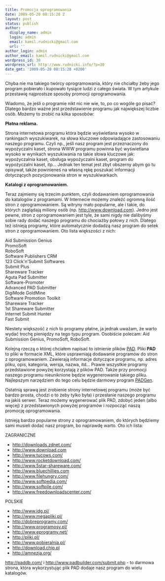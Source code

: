 ```yaml
---
title: Promocja oprogramowania
date: 2009-05-20 08:15:28 Z
layout: post
status: publish
author:
  display_name: admin
  login: admin
  email: kamil.rudnicki@gmail.com
  url: ''
author_login: admin
author_email: kamil.rudnicki@gmail.com
wordpress_id: 30
wordpress_url: http://www.rudnicki.info/?p=30
date_gmt: '2009-05-20 08:15:28 +0200'
---
```


<p>Chyba nie ma takiego twórcy oprogramowania, który nie chciałby żeby jego program pobierało i kupowało tysiące ludzi z całego świata. W tym artykule przestawię najprostsze sposoby promocji oprogramowania.</p>
<p>Wiadomo, że jeśli o programie nikt nic nie wie, to, po co wogóle go pisać? Dlatego bardzo ważne jest przedstawienie programu jak największej liczbie osób. Możemy to zrobić na kilka sposobów:</p>
<p><strong>Płatna reklama.</strong></p>
<p>Strona internetowa programu która będzie wyświetlana wysoko w rankingach wyszukiwarek, na słowa kluczowe odpowiadające zastosowaniu naszego programu. Czyli np., jeśli nasz program jest przeznaczony do wypożyczalni kaset, strona WWW programu powinna być wyświetlana wysoko w wynikach wyszukiwania na takie słowa kluczowe jak: wypożyczalnia kaset, obsługa wypożyczalni kaset, program do wypożyczalni kaset, itp... Jednak ten temat jest zbyt obszerny abym go tu opisywał, także powinieneś na własną rękę poszukać informacji dotyczących pozycjonowania stron w wyszukiwarkach.</p>
<p><strong>Katalogi z oprogramowaniem.</strong></p>
<p>Teraz zajmiemy się trzecim punktem, czyli dodawaniem oprogramowania do katalogów z programami. W Internecie możemy znaleźć ogromną ilość stron z oprogramowaniem. Są witryny mało popularne, ale i takie, do których zaglądają miliony osób (np. <a href="http://www.download.com">http://www.download.com</a>). Jedno jest pewne, stron z oprogramowaniem jest tyle, że sami nigdy nie dalibyśmy sobie rady dodać naszego programu do chociażby połowy z nich. Dlatego też istnieją programy, które automatycznie dodadzą nasz program do setek stron z oprogramowaniem. Oto lista większości z nich:</p>
<p>Aid Submission Genius<br />
PromoSoft<br />
RoboSoft<br />
Software Publishers CRM<br />
123 Click'n'Submit Softwares<br />
Submit Plus<br />
Shareware Tracker<br />
Aguta Pad Submitter<br />
Software-Promoter<br />
Advanced PAD Submitter<br />
DigiMode GoldMine<br />
Software Promotion Toolkit<br />
Shareware Tracker<br />
1st Shareware Submitter<br />
Internet Submit Hunter<br />
Fast Submit</p>
<p>Niestety większość z nich to programy płatne, ja jednak uważam, że warto wydać trochę pieniędzy na tego typu program. Osobiście polecam: Aid Submission Genius, PromoSoft, RoboSoft.</p>
<p>Kolejną rzeczą o której chciałem napisać to istnienie plików <a href="http://www.asp-shareware.org/pad/">PAD</a>. Pliki <strong>PAD</strong> to pliki w formacie XML, które usprawniają dodawanie programów do stron z oprogramowaniem. Zawierają informacje dotyczące programu, np. adres pliku, opis, kategoria, wersja, nazwa, itd... Prawie wszystkie programy przedstawione powyżej korzystają z plików PAD. Także przy promocji naszego programu nieuniknione będzie wygenerowanie takiego pliku. Najlepszym narzędziem do tego celu będzie darmowy program <a href="http://www.padgen.org/">PADGen</a>.</p>
<p>Ostatnią sprawą jest zrobienie strony internetowej programu (może być bardzo prosta, chodzi o to żeby tylko była) i przesłanie naszego programu na jakiś serwer. Teraz możemy wygenerować plik PAD, zdobyć jeden (albo więcej) z przedstawionych powyżej programów i rozpocząć naszą promocję oprogramowania.</p>
<p>Istnieją bardzo popularne strony z oprogramowaniem, do których będziemy sami musieli dodać nasz program, bo naprawdę warto. Oto ich lista:</p>
<p>ZAGRANICZNE</p>
<ul>
<li><a href="http://downloads.zdnet.com/">http://downloads.zdnet.com/</a></li>
<li><a href="http://www.download.com">http://www.download.com</a></li>
<li><a href="http://www.tucows.com/">http://www.tucows.com/</a></li>
<li><a href="http://www.rocketdownload.com/">http://www.rocketdownload.com/</a></li>
<li><a href="http://www.5star-shareware.com/">http://www.5star-shareware.com/</a></li>
<li><a href="http://www.bluechillies.com">http://www.bluechillies.com</a></li>
<li><a href="http://www.filehungry.com/">http://www.filehungry.com/</a></li>
<li><a href="http://www.softpedia.com/">http://www.softpedia.com/</a></li>
<li><a href="http://www.softpile.com/">http://www.softpile.com/</a></li>
<li><a href="http://www.freedownloadscenter.com/">http://www.freedownloadscenter.com/</a></li>
</ul>
<p>POLSKIE</p>
<ul>
<li><a href="http://www.idg.pl/">http://www.idg.pl/</a></li>
<li><a href="http://www.megapliki.pl/">http://www.megapliki.pl/</a></li>
<li><a href="http://dobreprogramy.com/">http://dobreprogramy.com/</a></li>
<li><a href="http://www.programosy.pl/">http://www.programosy.pl/</a></li>
<li><a href="http://www.eprogramy.net/">http://www.eprogramy.net/</a></li>
<li><a href="http://pliki.pl/">http://pliki.pl/</a></li>
<li><a href="http://www.pobieralnia.pl/">http://www.pobieralnia.pl/</a></li>
<li><a href="http://download.chip.pl">http://download.chip.pl</a></li>
<li><a href="http://amnezja.org/">http://amnezja.org/</a></li>
</ul>
<p><a href="http://paddb.com/">http://paddb.com/</a> i <a href="http://www.padbuilder.com/submit.php">http://www.padbuilder.com/submit.php</a> - to darmowa strona, która wykorzystując plik PAD dodaje nasz program do wielu katalogów.</p>

